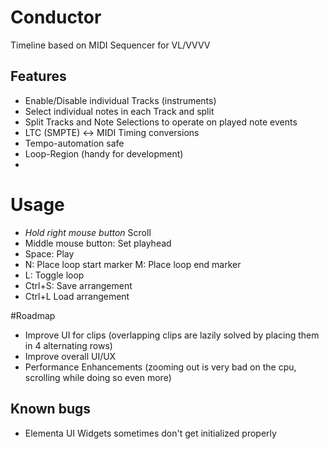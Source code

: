 # Conductor
Timeline based on MIDI Sequencer for VL/VVVV

## Features
* Enable/Disable individual Tracks (instruments)
* Select individual notes in each Track and split
* Split Tracks and Note Selections to operate on played note events
* LTC (SMPTE) <-> MIDI Timing conversions
* Tempo-automation safe
* Loop-Region (handy for development)
* 

# Usage
* *Hold right mouse button* Scroll
* Middle mouse button: Set playhead
* Space: Play
* N: Place loop start marker M: Place loop end marker
* L: Toggle loop
* Ctrl+S: Save arrangement
* Ctrl+L Load arrangement

#Roadmap
* Improve UI for clips (overlapping clips are lazily solved by placing them in 4 alternating rows)
* Improve overall UI/UX
* Performance Enhancements (zooming out is very bad on the cpu, scrolling while doing so even more)

## Known bugs
* Elementa UI Widgets sometimes don't get initialized properly
